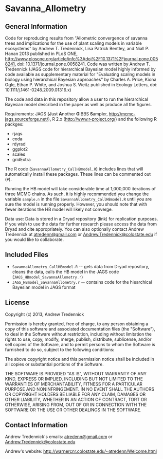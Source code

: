 Savanna_Allometry
========================================================

General Information
-------------------------

Code for reproducing results from "Allometric convergence of savanna trees and implications for the use of plant scaling models in variable ecosystems" by Andrew T. Tredennick, Lisa Patrick Bentley, and Niall P. Hanan 2013 published in PLoS ONE, http://www.plosone.org/article/info%3Adoi%2F10.1371%2Fjournal.pone.0058241, doi: 10.1371/journal.pone.0058241. Code was written by Andrew T. Tredennick (JAGS code for hierarchical Bayesian model highly informed by code available as supplementary material for "Evaluating scaling models in biology using hierarchical Bayesian approaches" by Charles A. Price, Kiona Ogle, Ethan P. White, and Joshua S. Weitz published in Ecology Letters, doi: 10.1111/j.1461-0248.2009.01316.x)

The code and data in this repository allow a user to run the hierarchical Bayesian model described in the paper as well as produce all the figures.

Requirements: JAGS (**J**ust **A**nother **G**IBBS **S**ampler, http://mcmc-jags.sourceforge.net/), R 2.x (http://www.r-project.org/) and the following R packges:
* rjags
* coda
* rdyrad
* ggplot2
* scales
* gridExtra

The R code (``SavannaAllometry_CallHBmodel.R``) includes lines that will automatically install these packages. These lines can be commented out (``#``).

Running the HB model will take considerable time at 1,000,000 iterations of three MCMC chains. As such, it is highly recommended you change the variable ``sample.n`` in the file ``SavannaAllometry_CallHBmodel.R`` until you are sure the model is running properly. However, you should note that with fewer iterations the HB model will likely not converge.

Data use: Data is stored in a Dryad repository (link) for replication purposes. If you wish to use the data for further research please access the data from Dryad and cite appropriately. You can also optionally contact Andrew Tredennick at atredenn@gmail.com or Andrew.Tredennick@colostate.edu if you would like to collaborate.

Included Files
-------------------------
* ``SavannaAllometry_CallHBmodel.R`` -- gets data from Dryad repository, cleans the data, calls the HB model in the JAGS code (``JAGS_HBmodel_SavannaAllometry.r``)
* ``JAGS_HBmodel_SavannaAllometry.r`` -- contains code for the hiearchical Bayesian model in JAGS format

License
-------------------------
Copyright (c) 2013, Andrew Tredennick

Permission is hereby granted, free of charge, to any person obtaining a copy of this software and associated documentation files (the "Software"), to deal in the Software without restriction, including without limitation the rights to use, copy, modify, merge, publish, distribute, sublicense, and/or sell copies of the Software, and to permit persons to whom the Software is furnished to do so, subject to the following conditions:

The above copyright notice and this permission notice shall be included in all copies or substantial portions of the Software.

THE SOFTWARE IS PROVIDED "AS IS", WITHOUT WARRANTY OF ANY KIND, EXPRESS OR IMPLIED, INCLUDING BUT NOT LIMITED TO THE WARRANTIES OF MERCHANTABILITY, FITNESS FOR A PARTICULAR PURPOSE AND NONINFRINGEMENT. IN NO EVENT SHALL THE AUTHORS OR COPYRIGHT HOLDERS BE LIABLE FOR ANY CLAIM, DAMAGES OR OTHER LIABILITY, WHETHER IN AN ACTION OF CONTRACT, TORT OR OTHERWISE, ARISING FROM, OUT OF OR IN CONNECTION WITH THE SOFTWARE OR THE USE OR OTHER DEALINGS IN THE SOFTWARE.

Contact Information
-------------------------
Andrew Tredennick's emails: atredenn@gmail.com or Andrew.Tredennick@colostate.edu

Andrew's website: http://warnercnr.colostate.edu/~atredenn/Welcome.html
